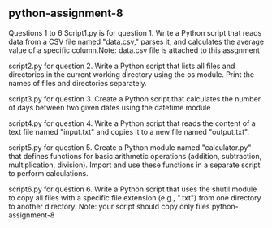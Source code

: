 ## python-assignment-8
Questions 1 to 6
Script1.py is for question 1.	Write a Python script that reads data from a CSV file named "data.csv," parses it, and calculates the average value of a specific column.Note: data.csv file is attached to this assgnment


script2.py for question 2. Write a Python script that lists all files and directories in the current working directory using the os module. Print the names of files and directories separately.


script3.py for question 3.	Create a Python script that calculates the number of days between two given dates using the datetime module

script4.py for question 4.	Write a Python script that reads the content of a text file named "input.txt" and copies it to a new file named "output.txt".


script5.py for question 5.	Create a Python module named "calculator.py" that defines functions for basic arithmetic operations (addition, subtraction, multiplication, division). Import and use these functions in a separate script to perform calculations.

script6.py for question 6.	Write a Python script that uses the shutil module to copy all files with a specific file extension (e.g., ".txt") from one directory to another directory.
Note:  your script should copy only files  python-assignment-8
